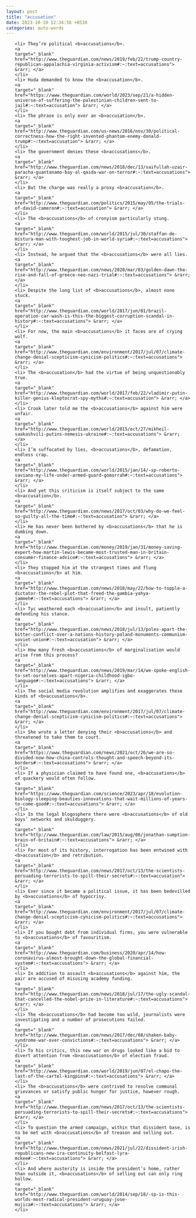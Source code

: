 ```yaml
---
layout: post
title: "accusation"
date: 2023-10-10 12:34:56 +0530
categories: auto-words
---
```

<ol>

    <li> They’re political <b>accusations</b>.
    <a 
    target="_blank" 
    href="http://www.theguardian.com/news/2019/feb/22/trump-country-republican-appalachia-virginia-activism#:~:text=accusations"> &rarr; </a>
    </li>
    <li> Huda demanded to know the <b>accusation</b>.
    <a 
    target="_blank" 
    href="https://www.theguardian.com/world/2023/sep/21/a-hidden-universe-of-suffering-the-palestinian-children-sent-to-jail#:~:text=accusation"> &rarr; </a>
    </li>
    <li> The phrase is only ever an <b>accusation</b>.
    <a 
    target="_blank" 
    href="http://www.theguardian.com/us-news/2016/nov/30/political-correctness-how-the-right-invented-phantom-enemy-donald-trump#:~:text=accusation"> &rarr; </a>
    </li>
    <li> The government denies these <b>accusations</b>.
    <a 
    target="_blank" 
    href="http://www.theguardian.com/news/2018/dec/13/saifullah-uzair-paracha-guantanamo-bay-al-qaida-war-on-terror#:~:text=accusations"> &rarr; </a>
    </li>
    <li> But the charge was really a proxy <b>accusation</b>.
    <a 
    target="_blank" 
    href="http://www.theguardian.com/politics/2015/may/05/the-trials-of-david-cameron#:~:text=accusation"> &rarr; </a>
    </li>
    <li> The <b>accusations</b> of cronyism particularly stung.
    <a 
    target="_blank" 
    href="http://www.theguardian.com/world/2015/jul/30/staffan-de-mistura-man-with-toughest-job-in-world-syria#:~:text=accusations"> &rarr; </a>
    </li>
    <li> Instead, he argued that the <b>accusations</b> were all lies.
    <a 
    target="_blank" 
    href="http://www.theguardian.com/news/2020/mar/03/golden-dawn-the-rise-and-fall-of-greece-neo-nazi-trial#:~:text=accusations"> &rarr; </a>
    </li>
    <li> Despite the long list of <b>accusations</b>, almost none stuck.
    <a 
    target="_blank" 
    href="http://www.theguardian.com/world/2017/jun/01/brazil-operation-car-wash-is-this-the-biggest-corruption-scandal-in-history#:~:text=accusations"> &rarr; </a>
    </li>
    <li> For now, the main <b>accusations</b> it faces are of crying wolf.
    <a 
    target="_blank" 
    href="http://www.theguardian.com/environment/2017/jul/07/climate-change-denial-scepticism-cynicism-politics#:~:text=accusations"> &rarr; </a>
    </li>
    <li> The <b>accusation</b> had the virtue of being unquestionably true.
    <a 
    target="_blank" 
    href="http://www.theguardian.com/world/2017/feb/22/vladimir-putin-killer-genius-kleptocrat-spy-myths#:~:text=accusation"> &rarr; </a>
    </li>
    <li> Crook later told me the <b>accusations</b> against him were unfair.
    <a 
    target="_blank" 
    href="http://www.theguardian.com/world/2015/oct/27/mikheil-saakashvili-putins-nemesis-ukraine#:~:text=accusations"> &rarr; </a>
    </li>
    <li> I’m suffocated by lies, <b>accusations</b>, defamation, endless crap.
    <a 
    target="_blank" 
    href="http://www.theguardian.com/world/2015/jan/14/-sp-roberto-saviano-my-life-under-armed-guard-gomorrah#:~:text=accusations"> &rarr; </a>
    </li>
    <li> And yet this criticism is itself subject to the same <b>accusation</b>.
    <a 
    target="_blank" 
    href="http://www.theguardian.com/news/2017/oct/03/why-do-we-feel-so-guilty-all-the-time#:~:text=accusation"> &rarr; </a>
    </li>
    <li> He has never been bothered by <b>accusations</b> that he is dumbing down.
    <a 
    target="_blank" 
    href="http://www.theguardian.com/money/2019/jan/31/money-saving-expert-how-martin-lewis-became-most-trusted-man-in-britain-consumer-finance-advice#:~:text=accusations"> &rarr; </a>
    </li>
    <li> They stopped him at the strangest times and flung <b>accusations</b> at him.
    <a 
    target="_blank" 
    href="http://www.theguardian.com/news/2018/may/22/how-to-topple-a-dictator-the-rebel-plot-that-freed-the-gambia-yahya-jammeh#:~:text=accusations"> &rarr; </a>
    </li>
    <li> Tyc weathered each <b>accusation</b> and insult, patiently defending his stance.
    <a 
    target="_blank" 
    href="http://www.theguardian.com/news/2018/jul/13/poles-apart-the-bitter-conflict-over-a-nations-history-poland-monuments-communism-soviet-union#:~:text=accusation"> &rarr; </a>
    </li>
    <li> How many fresh <b>accusations</b> of marginalisation would arise from this process?
    <a 
    target="_blank" 
    href="http://www.theguardian.com/news/2019/mar/14/we-spoke-english-to-set-ourselves-apart-nigeria-childhood-igbo-language#:~:text=accusations"> &rarr; </a>
    </li>
    <li> The social media revolution amplifies and exaggerates these kinds of <b>accusations</b>.
    <a 
    target="_blank" 
    href="http://www.theguardian.com/environment/2017/jul/07/climate-change-denial-scepticism-cynicism-politics#:~:text=accusations"> &rarr; </a>
    </li>
    <li> She wrote a letter denying their <b>accusations</b> and threatened to take them to court.
    <a 
    target="_blank" 
    href="https://www.theguardian.com/news/2021/oct/26/we-are-so-divided-now-how-china-controls-thought-and-speech-beyond-its-borders#:~:text=accusations"> &rarr; </a>
    </li>
    <li> If a physician claimed to have found one, <b>accusations</b> of quackery would often follow.
    <a 
    target="_blank" 
    href="https://www.theguardian.com/science/2023/apr/18/evolution-biology-sleeping-beauties-innovations-that-wait-millions-of-years-to-come-good#:~:text=accusations"> &rarr; </a>
    </li>
    <li> In the legal blogosphere there were <b>accusations</b> of old boys’ networks and skulduggery.
    <a 
    target="_blank" 
    href="http://www.theguardian.com/law/2015/aug/06/jonathan-sumption-brain-of-britain#:~:text=accusations"> &rarr; </a>
    </li>
    <li> For most of its history, interrogation has been entwined with <b>accusation</b> and retribution.
    <a 
    target="_blank" 
    href="http://www.theguardian.com/news/2017/oct/13/the-scientists-persuading-terrorists-to-spill-their-secrets#:~:text=accusation"> &rarr; </a>
    </li>
    <li> Ever since it became a political issue, it has been bedevilled by <b>accusations</b> of hypocrisy.
    <a 
    target="_blank" 
    href="http://www.theguardian.com/environment/2017/jul/07/climate-change-denial-scepticism-cynicism-politics#:~:text=accusations"> &rarr; </a>
    </li>
    <li> If you bought debt from individual firms, you were vulnerable to <b>accusations</b> of favouritism.
    <a 
    target="_blank" 
    href="http://www.theguardian.com/business/2020/apr/14/how-coronavirus-almost-brought-down-the-global-financial-system#:~:text=accusations"> &rarr; </a>
    </li>
    <li> In addition to assault <b>accusations</b> against him, the pair are accused of misusing academy funding.
    <a 
    target="_blank" 
    href="http://www.theguardian.com/news/2018/jul/17/the-ugly-scandal-that-cancelled-the-nobel-prize-in-literature#:~:text=accusations"> &rarr; </a>
    </li>
    <li> The <b>accusations</b> had become too wild, journalists were investigating and a number of prosecutions failed.
    <a 
    target="_blank" 
    href="http://www.theguardian.com/news/2017/dec/08/shaken-baby-syndrome-war-over-convictions#:~:text=accusations"> &rarr; </a>
    </li>
    <li> To his critics, this new war on drugs looked like a bid to divert attention from <b>accusations</b> of election fraud.
    <a 
    target="_blank" 
    href="http://www.theguardian.com/world/2019/jun/07/el-chapo-the-last-of-the-cartel-kingpins#:~:text=accusations"> &rarr; </a>
    </li>
    <li> The <b>accusations</b> were contrived to resolve communal grievances or satisfy public hunger for justice, however rough.
    <a 
    target="_blank" 
    href="http://www.theguardian.com/news/2017/oct/13/the-scientists-persuading-terrorists-to-spill-their-secrets#:~:text=accusations"> &rarr; </a>
    </li>
    <li> To question the armed campaign, within that dissident base, is to be met with <b>accusations</b> of treason and selling out.
    <a 
    target="_blank" 
    href="http://www.theguardian.com/news/2021/jul/22/dissident-irish-republicans-new-ira-continuity-belfast-lyra-mckee#:~:text=accusations"> &rarr; </a>
    </li>
    <li> And where austerity is inside the president’s home, rather than outside it, <b>accusations</b> of selling out can only ring hollow.
    <a 
    target="_blank" 
    href="http://www.theguardian.com/world/2014/sep/18/-sp-is-this-worlds-most-radical-president-uruguay-jose-mujica#:~:text=accusations"> &rarr; </a>
    </li>